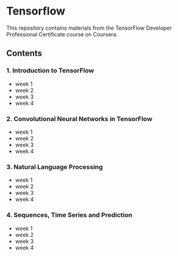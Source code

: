 # Tensorflow
This repository contains materials from the TensorFlow Developer Professional Certificate course on Coursera.

## Contents
### 1. Introduction to TensorFlow
- week 1
- week 2
- week 3
- week 4
### 2. Convolutional Neural Networks in TensorFlow
- week 1
- week 2
- week 3
- week 4
### 3. Natural Language Processing
- week 1
- week 2
- week 3
- week 4
### 4. Sequences, Time Series and Prediction
- week 1
- week 2
- week 3
- week 4

